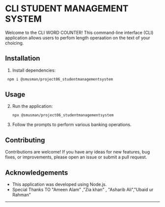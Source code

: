 # CLI STUDENT MANAGEMENT SYSTEM

Welcome to the CLI WORD COUNTER! This command-line interface (CLI) application allows users to perfom length operaation on the text of your choicing.

## Installation

 1. Install dependencies:

   ```bash
    npm i @smusman/project06_studentmanagementsystem
   ```
## Usage

2. Run the application:

   ```bash
   npx @smusman/project06_studentmanagementsystem
   ```

3. Follow the prompts to perform various banking operations.
## Contributing

Contributions are welcome! If you have any ideas for new features, bug fixes, or improvements, please open an issue or submit a pull request.

## Acknowledgements

- This application was developed using Node.js.
- Special Thanks TO "Ameen Alam" ,"Zia khan" , "Asharib Ali","Ubaid ur Rahman"

---
